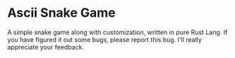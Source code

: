 # Ascii Snake Game
A simple snake game along with customization, written in pure Rust Lang.  If you have figured it out some bugs, please report this bug. I'll really appreciate your feedback.
